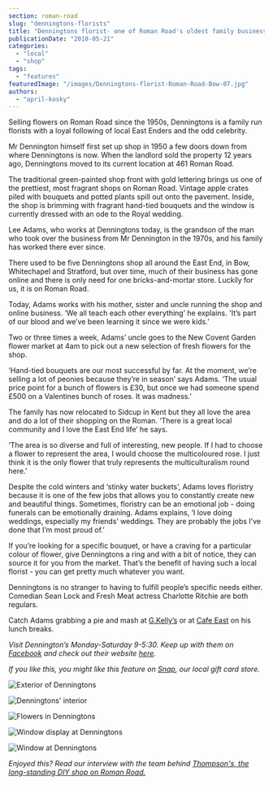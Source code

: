 ```yaml
---
section: roman-road
slug: "denningtons-florists"
title: "Denningtons florist- one of Roman Road's oldest family businesses"
publicationDate: "2018-05-21"
categories: 
  - "local"
  - "shop"
tags: 
  - "features"
featuredImage: "/images/Denningtons-florist-Roman-Road-Bow-07.jpg"
authors: 
  - "april-kosky"
---
```


Selling flowers on Roman Road since the 1950s, Denningtons is a family run florists with a loyal following of local East Enders and the odd celebrity.

Mr Dennington himself first set up shop in 1950 a few doors down from where Denningtons is now. When the landlord sold the property 12 years ago, Denningtons moved to its current location at 461 Roman Road.

The traditional green-painted shop front with gold lettering brings us one of the prettiest, most fragrant shops on Roman Road. Vintage apple crates piled with bouquets and potted plants spill out onto the pavement. Inside, the shop is brimming with fragrant hand-tied bouquets and the window is currently dressed with an ode to the Royal wedding.

Lee Adams, who works at Denningtons today, is the grandson of the man who took over the business from Mr Dennington in the 1970s, and his family has worked there ever since.

There used to be five Denningtons shop all around the East End, in Bow, Whitechapel and Stratford, but over time, much of their business has gone online and there is only need for one bricks-and-mortar store. Luckily for us, it is on Roman Road.

Today, Adams works with his mother, sister and uncle running the shop and online business. ‘We all teach each other everything’ he explains. 'It’s part of our blood and we’ve been learning it since we were kids.’

Two or three times a week, Adams’ uncle goes to the New Covent Garden flower market at 4am to pick out a new selection of fresh flowers for the shop.

‘Hand-tied bouquets are our most successful by far. At the moment, we’re selling a lot of peonies because they’re in season’ says Adams. ‘The usual price point for a bunch of flowers is £30, but once we had someone spend £500 on a Valentines bunch of roses. It was madness.’

The family has now relocated to Sidcup in Kent but they all love the area and do a lot of their shopping on the Roman. ‘There is a great local community and I love the East End life’ he says.

‘The area is so diverse and full of interesting, new people. If I had to choose a flower to represent the area, I would choose the multicoloured rose. I just think it is the only flower that truly represents the multiculturalism round here.’

Despite the cold winters and ‘stinky water buckets’, Adams loves floristry because it is one of the few jobs that allows you to constantly create new and beautiful things. Sometimes, floristry can be an emotional job - doing funerals can be emotionally draining. Adams explains, ‘I love doing weddings, especially my friends’ weddings. They are probably the jobs I’ve done that I’m most proud of.’

If you’re looking for a specific bouquet, or have a craving for a particular colour of flower, give Denningtons a ring and with a bit of notice, they can source it for you from the market. That’s the benefit of having such a local florist - you can get pretty much whatever you want.

Denningtons is no stranger to having to fulfill people’s specific needs either. Comedian Sean Lock and Fresh Meat actress Charlotte Ritchie are both regulars.

Catch Adams grabbing a pie and mash at [G.Kelly’s](https://romanroadlondon.com/g-kelly-pie-and-mash-shop-reopens-roman-road/) or at [Cafe East](https://romanroadlondon.com/cafe-east-roman-road-mustafa-has-interview/) on his lunch breaks.

_Visit Dennington’s Monday-Saturday 9-5:30. Keep up with them on [Facebook](https://www.facebook.com/pages/Denningtons/646683882069681) and check out their website [here](https://www.denningtonsflowers.co.uk/)._

_If you like this, you might like this feature on [Snap](https://romanroadlondon.com/helen-fisher-snap-store-interview/), our local gift card store._ 

![Exterior of Denningtons](/images/Denningtons-florist-Roman-Road-Bow-08-1024x683.jpg)

![Denningtons' interior](/images/Denningtons-florist-Roman-Road-Bow-03-1024x683.jpg)

![Flowers in Denningtons](/images/Denningtons-florist-Roman-Road-Bow-06-1024x683.jpg)

![Window display at Denningtons](/images/Denningtons-florist-Roman-Road-Bow-01-1024x683.jpg)

![Window at Denningtons](/images/Denningtons-florist-Roman-Road-Bow-02-683x1024.jpg)

_Enjoyed this? Read our interview with the team behind [Thompson's, the long-standing DIY shop on Roman Road.](https://romanroadlondon.com/thompsons-diy-store-bow/)_


